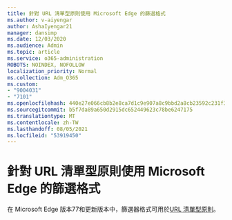```yaml
---
title: 針對 URL 清單型原則使用 Microsoft Edge 的篩選格式
ms.author: v-aiyengar
author: AshaIyengar21
manager: dansimp
ms.date: 12/03/2020
ms.audience: Admin
ms.topic: article
ms.service: o365-administration
ROBOTS: NOINDEX, NOFOLLOW
localization_priority: Normal
ms.collection: Adm_O365
ms.custom:
- "9004031"
- "7101"
ms.openlocfilehash: 440e27e066cb8b2e8ca7d1c9e907a8c9bbd2a8cb23592c231f343442ff9e06d8
ms.sourcegitcommit: b5f7da89a650d2915dc652449623c78be6247175
ms.translationtype: MT
ms.contentlocale: zh-TW
ms.lasthandoff: 08/05/2021
ms.locfileid: "53919450"
---
```

# <a name="use-microsoft-edges-filter-format-for-url-list-based-policies"></a>針對 URL 清單型原則使用 Microsoft Edge 的篩選格式

在 Microsoft Edge 版本77和更新版本中，篩選器格式可用於[URL 清單型原則](https://go.microsoft.com/fwlink/?linkid=2135179)。